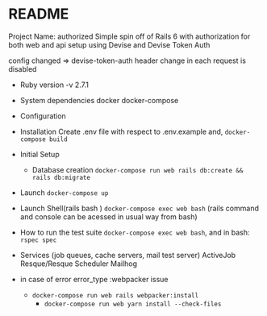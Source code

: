 # README
Project Name: authorized
Simple spin off of Rails 6 with authorization for both web and api setup using Devise and Devise Token Auth

config changed => devise-token-auth header change in each request is disabled

* Ruby version
  -v 2.7.1

* System dependencies
    docker
    docker-compose

* Configuration

* Installation
  Create .env file with respect to .env.example and,
  ```docker-compose build```

* Initial Setup
  * Database creation
      ```docker-compose run web rails db:create && rails db:migrate```

* Launch
    ```docker-compose up```

* Launch Shell(rails bash )
    ```docker-compose exec web bash``` (rails command and console can be acessed in usual way from bash)

* How to run the test suite
    ```docker-compose exec web bash```, and in bash: ```rspec spec```

* Services (job queues, cache servers, mail test server)
    ActiveJob
    Resque/Resque Scheduler
    Mailhog

* in case of error
    error_type :webpacker issue
    - ```docker-compose run web rails webpacker:install```
		- ```docker-compose run web yarn install --check-files```